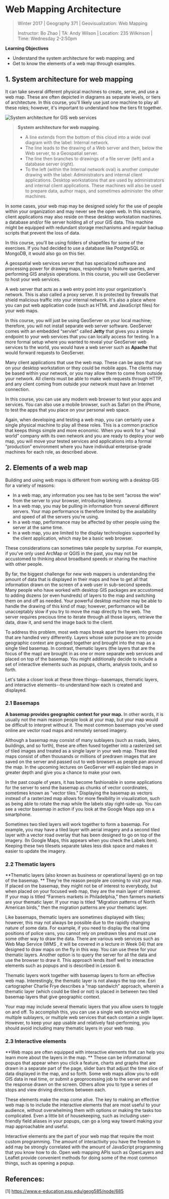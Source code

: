 # Web Mapping Architecture

> Winter 2017 | Geography 371 | Geovisualization: Web Mapping
>
> Instructor: Bo Zhao | TA: Andy Wilson | Location: 235 Wilkinson | Time: Wednesday  2-2:50pm

**Learning Objectives**

- Understand the system architecture for web mapping; and
- Get to know the elements of a web map through examples.

## 1. System architecture for web mapping

It can take several different physical machines to create, serve, and use a web map. These are often depicted in diagrams as separate levels, or tiers of architecture. In this course, you'll likely use just one machine to play all these roles; however, it's important to understand how the tiers fit together.

![System architecture for GIS web services](img/architecture.png)

>  **System architecture for web mapping**.  
>
>  - A line extends from the bottom of this cloud into a wide oval diagram with the label: Internal network. 
>  - The line leads to the drawing of a Web server and then, below the Web server, to a Geospatial server. 
>  - The line then branches to drawings of a file server (left) and a database server (right). 
>  - To the left (within the Internal network oval) is another computer drawing with the label: Administrators and internal client applications. Desktop workstations that are used by administrators and internal client applications. These machines will also be used to prepare data, author maps, and sometimes administer the other machines.

In some cases, your web map may be designed solely for the use of people within your organization and may never see the open web. In this scenario, client applications may also reside on these desktop workstation machines.
a database and/or file server holding all of your GIS data. This machine might be equipped with redundant storage mechanisms and regular backup scripts that prevent the loss of data.

In this course, you'll be using folders of shapefiles for some of the exercises. If you had decided to use a database like PostgreSQL or MongoDB, it would also go on this tier.

A geospatial web services server that has specialized software and processing power for drawing maps, responding to feature queries, and performing GIS analysis operations. In this course, you will use GeoServer to host your web services.

A web server that acts as a web entry point into your organization's network. This is also called a proxy server. It is protected by firewalls that shield malicious traffic into your internal network. It's also a place where you can put web application code (such as HTML and JavaScript files) for your web maps.

In this course, you will just be using GeoServer on your local machine; therefore, you will not install separate web server software. GeoServer comes with an embedded “servlet” called **Jetty** that gives you a simple endpoint to your web services that you can locally access for testing. In a more formal setup where you wanted to reveal your GeoServer web services to the world, you would have a web server such as **Apache** that would forward requests to GeoServer.

Many client applications that use the web map. These can be apps that run on your desktop workstation or they could be mobile apps. The clients may be based within your network, or you may allow them to come from outside your network. All clients must be able to make web requests through HTTP, and any client coming from outside your network must have an Internet connection.

In this course, you can use any modern web browser to test your apps and services. You can also use a mobile browser, such as Safari on the iPhone, to test the apps that you place on your personal web space.

Again, when developing and testing a web map, you can certainly use a single physical machine to play all these roles. This is a common practice that keeps things simple and more economic. When you work for a “real world” company with its own network and you are ready to deploy your web map, you will move your tested services and applications into a formal “production” environment where you have individual enterprise-grade machines for each role, as described above.

## 2. Elements of a web map

Building and using web maps is different from working with a desktop GIS for a variety of reasons:

- In a web map, any information you see has to be sent “across the wire” from the server to your browser, introducing latency.
- In a web map, you may be pulling in information from several different servers. Your map performance is therefore limited by the availability and speed of all the servers you're using.
- In a web map, performance may be affected by other people using the server at the same time.
- In a web map, you are limited to the display technologies supported by the client application, which may be a basic web browser.

These considerations can sometimes take people by surprise. For example, if you've only used ArcMap or QGIS in the past, you may not be accustomed to thinking about broadband speeds or sharing the machine with other people.

By far, the biggest challenge for new web mappers is understanding the amount of data that is displayed in their maps and how to get all that information drawn on the screen of a web user in sub-second speeds. Many people who have worked with desktop GIS packages are accustomed to adding dozens (or even hundreds) of layers to the map and switching them on and off as needed. Your powerful desktop machine may be able to handle the drawing of this kind of map; however, performance will be unacceptably slow if you try to move the map directly to the web. The server requires precious time to iterate through all those layers, retrieve the data, draw it, and send the image back to the client.

To address this problem, most web maps break apart the layers into groups that are handled very differently. Layers whose sole purpose are to provide geographic context are grouped together and brought into the map as a single tiled basemap. In contrast, thematic layers (the layers that are the focus of the map) are brought in as one or more separate web services and placed on top of the basemap. You might additionally decide to include a set of interactive elements such as popups, charts, analysis tools, and so forth.

Let's take a closer look at these three things--basemaps, thematic layers, and interactive elements--to understand how each is created and displayed.

### 2.1 Basemaps

**A basemap provides geographic context for your map.** In other words, it is usually not the main reason people look at your map, but your map would be difficult to interpret without it. The most common basemaps you've used online are vector road maps and remotely sensed imagery.

Although a basemap may consist of many sublayers (such as roads, lakes, buildings, and so forth), these are often fused together into a rasterized set of tiled images and treated as a single layer in your web map. These tiled maps consist of often thousands or millions of predrawn images that are saved on the server and passed out to web browsers as people pan around the map. In the upcoming lectures on GeoServer will explain tiled maps in greater depth and give you a chance to make your own.

In the past couple of years, it has become fashionable in some applications for the server to send the basemap as chunks of vector coordinates, sometimes known as "vector tiles." Displaying the basemap as vectors instead of a rasterized map allows for more flexibility in visualization, such as being able to rotate the map while the labels stay right-side-up. You can see a vector basemap in action if you look at the Google Maps app on a smartphone.

Sometimes two tiled layers will work together to form a basemap. For example, you may have a tiled layer with aerial imagery and a second tiled layer with a vector road overlay that has been designed to go on top of the imagery.  (In Google Maps, this appears when you check the Labels item). Keeping these two tilesets separate takes less disk space and makes it easier to update the imagery.

### 2.2 Thematic layers

**Thematic layers (also known as business or operational layers) go on top of the basemap. ** They're the reason people are coming to visit your map. If placed on the basemap, they might not be of interest to everybody, but when placed on your focused web map, they are the main layer of interest. If your map is titled “Farmers markets in Philadelphia,” then farmers markets are your thematic layer. If your map is titled “Migration patterns of North American birds,” then the migration patterns are your thematic layer.

Like basemaps, thematic layers are sometimes displayed with tiles; however, this may not always be possible due to the rapidly changing nature of some data. For example, if you need to display the real time positions of police vans, you cannot rely on predrawn tiles and must use some other way to draw the data. There are various web services such as Web Map Service (WMS , it will be covered in a lecture in Week 04) that are designed to draw maps on the fly in this way. You can use these for your thematic layers. Another option is to query the server for all the data and use the browser to draw it. This approach lends itself well to interactive elements such as popups and is described in Lesson 6.

Thematic layers work together with basemap layers to form an effective web map. Interestingly, the thematic layer is not always the top one. Esri cartographer Charlie Frye describes a “map sandwich” approach, wherein a thematic layer (which could be tiled or not) is placed in between two tiled basemap layers that give geographic context. 

Your map may include several thematic layers that you allow users to toggle on and off. To accomplish this, you can use a single web service with multiple sublayers, or multiple web services that each contain a single layer. However, to keep your app usable and relatively fast-performing, you should avoid including many thematic layers in your web map.

### 2.3 Interactive elements

**Web maps are often equipped with interactive elements that can help you learn more about the layers in the map. ** These can be informational popups that appear when you click a feature, charts and graphs that are drawn in a separate part of the page, slider bars that adjust the time slice of data displayed in the map, and so forth. Some web maps allow you to edit GIS data in real time, or submit a geoprocessing job to the server and see the response drawn on the screen. Others allow you to type a series of stops and view driving directions between each.

These elements make the map come alive. The key to making an effective web map is to include the interactive elements that are most useful to your audience, without overwhelming them with options or making the tasks too complicated. Even a little bit of housekeeping, such as including user-friendly field aliases in your popups, can go a long way toward making your map approachable and useful.

Interactive elements are the part of your web map that require the most custom programming. The amount of interactivity you have the freedom to add may be strongly correlated with the amount of JavaScript programming that you know how to do. Open web mapping APIs such as OpenLayers and Leaflet provide convenient methods for doing some of the most common things, such as opening a popup.

## References:

[1] https://www.e-education.psu.edu/geog585/node/685